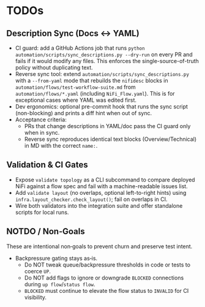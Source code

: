 # TODOs

## Description Sync (Docs ↔ YAML)

- CI guard: add a GitHub Actions job that runs `python automation/scripts/sync_descriptions.py --dry-run` on every PR and fails if it would modify any files. This enforces the single-source-of-truth policy without duplicating text.
- Reverse sync tool: extend `automation/scripts/sync_descriptions.py` with a `--from-yaml` mode that rebuilds the `nifidesc` blocks in `automation/flows/test-workflow-suite.md` from `automation/flows/*.yaml` (including `NiFi_Flow.yaml`). This is for exceptional cases where YAML was edited first.
- Dev ergonomics: optional pre-commit hook that runs the sync script (non-blocking) and prints a diff hint when out of sync.
- Acceptance criteria:
  - PRs that change descriptions in YAML/doc pass the CI guard only when in sync.
  - Reverse sync reproduces identical text blocks (Overview/Technical) in MD with the correct `name:`.

## Validation & CI Gates

- Expose `validate topology` as a CLI subcommand to compare deployed NiFi against a flow spec and fail with a machine-readable issues list.
- Add `validate layout` (no overlaps, optional left-to-right hints) using `infra.layout_checker.check_layout()`; fail on overlaps in CI.
- Wire both validators into the integration suite and offer standalone scripts for local runs.

## NOTDO / Non‑Goals

These are intentional non‑goals to prevent churn and preserve test intent.

- Backpressure gating stays as‑is.
  - Do NOT tweak queue/backpressure thresholds in code or tests to coerce `UP`.
  - Do NOT add flags to ignore or downgrade `BLOCKED` connections during `up flow`/`status flow`.
  - `BLOCKED` must continue to elevate the flow status to `INVALID` for CI visibility.
